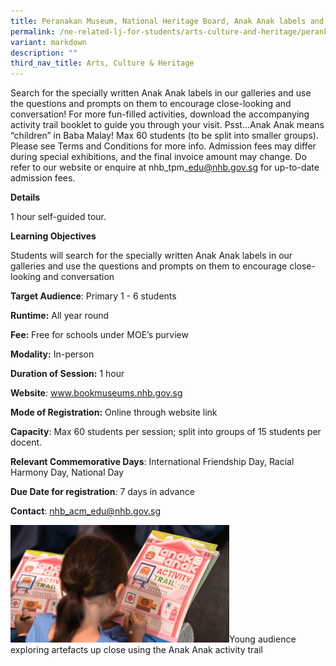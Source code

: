 ```yaml
---
title: Peranakan Museum, National Heritage Board, Anak Anak labels and Activity Trail
permalink: /ne-related-lj-for-students/arts-culture-and-heritage/perankan-museum/anak-anak-labels/
variant: markdown
description: ""
third_nav_title: Arts, Culture & Heritage
---
```

Search for the specially written Anak Anak labels in our galleries and use the questions and prompts on them to encourage close-looking and conversation! For more fun-filled activities, download the accompanying activity trail booklet to guide you through your visit. Psst…Anak Anak means “children” in Baba Malay! Max 60 students (to be split into smaller groups). Please see Terms and Conditions for more info. Admission fees may differ during special exhibitions, and the final invoice amount may change. Do refer to our website or enquire at nhb\_tpm\_edu@nhb.gov.sg for up-to-date admission fees.

**Details**

1 hour self-guided tour.

**Learning Objectives**

Students will search for the specially written Anak Anak labels in our galleries and use the questions and prompts on them to encourage close-looking and conversation

**Target Audience**: Primary 1 - 6 students 

**Runtime:** All year round

**Fee:** Free for schools under MOE’s purview

**Modality:** In-person

**Duration of Session:** 1 hour 

**Website**: www.bookmuseums.nhb.gov.sg

**Mode of Registration:** Online through website link

**Capacity**: Max 60 students per session; split into groups of 15 students per docent.

**Relevant Commemorative Days**: International Friendship Day, Racial Harmony Day, National Day

**Due Date for registration**: 7 days in advance

**Contact**: nhb_acm_edu@nhb.gov.sg

![](/images/Self_guided_tour_using_anak_anak_labels.png)Young audience exploring artefacts up close using the Anak Anak activity trail